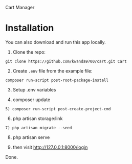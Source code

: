 Cart Manager

# Installation

You can also download and run this app locally.

1) Clone the repo:
```
git clone https://github.com/kwanda9700/cart.git Cart
```

2) Create `.env` file from the example file:
```
composer run-script post-root-package-install
```

3) Setup .env variables

4) composer update
```
5) composer run-script post-create-project-cmd
```
6) php artisan storage:link
```
7) php artisan migrate --seed
```
8) php artisan serve

9) then visit http://127.0.0.1:8000/login

Done.
